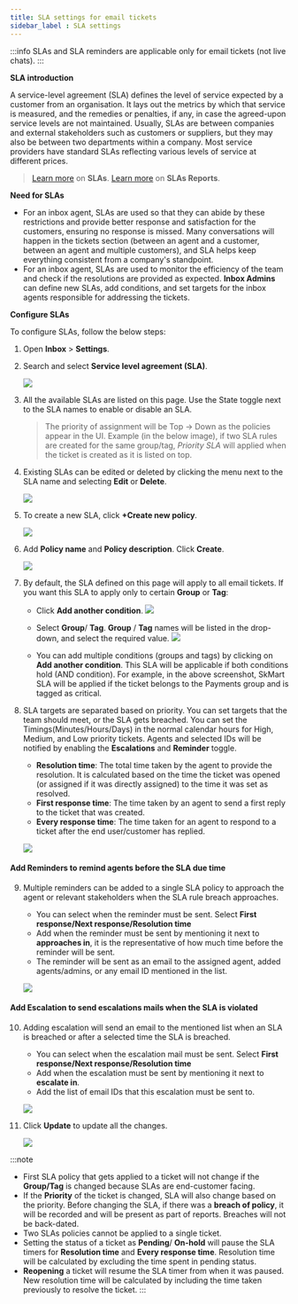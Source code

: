 ```yaml
---
title: SLA settings for email tickets
sidebar_label : SLA settings
---
```


:::info
SLAs and SLA reminders are applicable only for email tickets (not live chats).
:::

**SLA introduction**

A service-level agreement (SLA) defines the level of service expected by a customer from an organisation. It lays out the metrics by which that service is measured, and the remedies or penalties, if any, in case the agreed-upon service levels are not maintained. Usually, SLAs are between companies and external stakeholders such as customers or suppliers, but they may also be between two departments within a company.
Most service providers have standard SLAs reflecting various levels of service at different prices.

> [Learn more](https://docs.yellow.ai/docs/platform_concepts/inbox/tickets/slaintro) on **SLAs**. 
> [Learn more](https://docs.yellow.ai/docs/platform_concepts/inbox/tickets/slaintro#-3-sla-reports) on **SLAs Reports**. 

**Need for SLAs**

- For an inbox agent, SLAs are used so that they can abide by these restrictions and provide better response and satisfaction for the customers, ensuring no response is missed. Many conversations will happen in the tickets section (between an agent and a customer, between an agent and multiple customers), and SLA helps keep everything consistent from a company's standpoint. 
- For an inbox agent, SLAs are used to monitor the efficiency of the team and check if the resolutions are provided as expected.  **Inbox Admins** can define new SLAs, add conditions, and set targets for the inbox agents responsible for addressing the tickets. 


**Configure SLAs**

To configure SLAs, follow the below steps:
1. Open **Inbox** > **Settings**.  
2. Search and select **Service level agreement (SLA)**.

    ![](https://i.imgur.com/qAM0tUG.png)

3. All the available SLAs are listed on this page. Use the State toggle next to the SLA names to enable or disable an SLA.

    > The priority of assignment will be Top → Down as the policies appear in the UI. Example (in the below image), if two SLA rules are created for the same group/tag, *Priority SLA* will applied when the ticket is created as it is listed on top. 

4. Existing SLAs can be edited or deleted by clicking the menu next to the SLA name and selecting **Edit** or **Delete**. 

    ![](https://i.imgur.com/Ls5lfpG.png)

5. To create a new SLA, click **+Create new policy**. 

    ![](https://i.imgur.com/qtn1eUy.png)

6. Add **Policy name** and **Policy description**. Click **Create**. 

    ![](https://i.imgur.com/dbUzC3g.png)

7. By default, the SLA defined on this page will apply to all email tickets. If you want this SLA to apply only to certain **Group** or **Tag**: 
    - Click **Add another condition**.
    ![](https://i.imgur.com/DKPPI94.png)
    - Select **Group**/ **Tag**. **Group** / **Tag** names will be listed in the drop-down, and select the required value. 
    ![](https://i.imgur.com/9aaLlRz.png)

    - You can add multiple conditions (groups and tags) by clicking on **Add another condition**. This SLA will be applicable if both conditions hold (AND condition). For example, in the above screenshot, SkMart SLA will be applied if the ticket belongs to the Payments group and is tagged as critical.  

8. SLA targets are separated based on priority. You can set targets that the team should meet, or the SLA gets breached. You can set the Timings(Minutes/Hours/Days) in the normal calendar hours for High, Medium, and Low priority tickets. Agents and selected IDs will be notified by enabling the **Escalations** and **Reminder** toggle. 
    - **Resolution time**: The total time taken by the agent to provide the resolution. It is calculated based on the time the ticket was opened (or assigned if it was directly assigned) to the time it was set as resolved.
    - **First response time**: The time taken by an agent to send a first reply to the ticket that was created.
    - **Every response time**: The time taken for an agent to respond to a ticket after the end user/customer has replied. 
    
    ![](https://i.imgur.com/WkmTF39.png)

#### Add Reminders to remind agents before the SLA due time 

9. Multiple reminders can be added to a single SLA policy to approach the agent or relevant stakeholders when the SLA rule breach approaches.
    - You can select when the reminder must be sent. Select **First response/Next response/Resolution time**
    - Add when the reminder must be sent by mentioning it next to **approaches in**, it is the representative of how much time before the reminder will be sent. 
    - The reminder will be sent as an email to the assigned agent, added agents/admins, or any email ID mentioned in the list. 

    ![](https://i.imgur.com/y0btViB.png)


#### Add Escalation to send escalations mails when the SLA is violated

10. Adding escalation will send an email to the mentioned list when an SLA is breached or after a selected time the SLA is breached.
    - You can select when the escalation mail must be sent. Select **First response/Next response/Resolution time**
     - Add when the escalation must be sent by mentioning it next to **escalate in**.
     - Add the list of email IDs that this escalation must be sent to. 

    ![](https://i.imgur.com/MXhiy4B.png)


11. Click **Update** to update all the changes. 

    ![](https://i.imgur.com/gqt2tAy.png)


:::note
- First SLA policy that gets applied to a ticket will not change if the **Group/Tag** is changed because SLAs are end-customer facing. 
- If the **Priority** of the ticket is changed, SLA will also change based on the priority. Before changing the SLA, if there was a **breach of policy**, it will be recorded and will be present as part of reports. Breaches will not be back-dated. 
- Two SLAs policies cannot be applied to a single ticket. 
- Setting the status of a ticket as **Pending**/ **On-hold** will pause the SLA timers for **Resolution time** and **Every response time**. Resolution time will be calculated by excluding the time spent in pending status. 
- **Reopening** a ticket will resume the SLA timer from when it was paused. New resolution time will be calculated by including the time taken previously to resolve the ticket. 
:::

